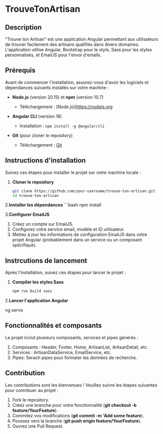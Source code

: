 
# TrouveTonArtisan

## Description
"Trouve ton Artisan" est une application Angular permettant aux utilisateurs de trouver facilement des artisans qualifiés dans divers domaines. L'application utilise Angular, Bootstrap pour le style, Sass pour les styles personnalisés, et EmailJS pour l'envoi d'emails.

## Prérequis

Avant de commencer l'installation, assurez-vous d'avoir les logiciels et dépendances suivants installés sur votre machine :

- **Node.js** (version 20.15) et **npm** (version 10.7)
  - Téléchargement : [Node.js](https://nodejs.org
    
- **Angular CLI** (version 18)
  - Installation : `npm install -g @angular/cli`  
    
- **Git** (pour cloner le repository)
  - Téléchargement : [Git](https://git-scm.com/)

## Instructions d'installation

Suivez ces étapes pour installer le projet sur votre machine locale :

1. **Cloner le repository**
   ```bash
   git clone https://github.com/your-username/trouve-ton-artisan.git
   cd trouve-ton-artisan
   
2.**Installer les dépendances**
    ```bash
    npm install
    
3.**Configurer EmailJS**
   1. Créez un compte sur EmailJS.
   2. Configurez votre service email, modèle et ID utilisateur.
   3. Mettez à jour les informations de configuration EmailJS dans votre projet Angular (probablement dans un service ou un composant spécifique).
   
## Instrcutions de lancement

Après l'installation, suivez ces étapes pour lancer le projet :

1. **Compiler les styles Sass**
   ```bash
   npm run build sass
   
2.**Lancer l'application Angular**    
   
   ng serve 
   
## Fonctionnalités et composants

Le projet inclut plusieurs composants, services et pipes générés :

1. Composants : Header, Footer, Home, ArtisanList, ArtisanDetail, etc.
2. Services : ArtisanDataService, EmailService, etc.
3. Pipes: Serach pipes pour formater les données de recherche.

## Contribution

Les contributions sont les bienvenues ! Veuillez suivre les étapes suivantes pour contribuer au projet :

 1. Fork le repository.
 2. Créez une branche pour votre fonctionnalité (__git checkout -b feature/YourFeature__).
 3. Commitez vos modifications (__git commit -m 'Add some feature__).
 4. Poussez vers la branche (__git push origin feature/YourFeature__).
 5. Ouvrez une Pull Request.
